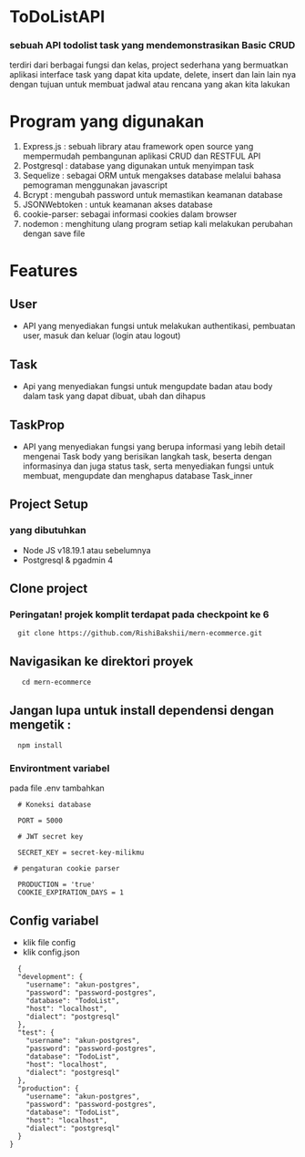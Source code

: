 # ToDoListAPI
### sebuah API todolist task yang mendemonstrasikan Basic CRUD

terdiri dari berbagai fungsi dan kelas, project sederhana yang bermuatkan aplikasi interface task yang dapat kita update, delete, insert dan lain lain nya dengan tujuan untuk membuat jadwal atau rencana yang akan kita lakukan

# Program yang digunakan

1. Express.js : sebuah library atau framework open source yang mempermudah pembangunan aplikasi CRUD dan RESTFUL API
2. Postgresql : database yang digunakan untuk menyimpan task
3. Sequelize : sebagai ORM untuk mengakses database melalui bahasa pemograman menggunakan javascript
4. Bcrypt : mengubah password untuk memastikan keamanan database
5. JSONWebtoken : untuk keamanan akses database
6. cookie-parser: sebagai informasi cookies dalam browser
7. nodemon : menghitung ulang program setiap kali melakukan perubahan dengan save file

# Features

## User 
* API yang menyediakan fungsi untuk melakukan authentikasi, pembuatan user, masuk dan keluar (login atau logout)
## Task 
* Api yang menyediakan fungsi untuk mengupdate badan atau body dalam task yang dapat dibuat, ubah dan dihapus
## TaskProp
* API yang menyediakan fungsi yang berupa informasi yang lebih detail mengenai Task body yang berisikan langkah task, beserta dengan informasinya dan juga status task, serta menyediakan fungsi untuk membuat, mengupdate dan menghapus database Task_inner

## Project Setup 
### yang dibutuhkan 
* Node JS v18.19.1 atau sebelumnya
* Postgresql & pgadmin 4

## Clone project

### Peringatan! projek komplit terdapat pada checkpoint ke 6 
```
  git clone https://github.com/RishiBakshii/mern-ecommerce.git
```
## Navigasikan ke direktori proyek 
```
   cd mern-ecommerce 
```
## Jangan lupa untuk install dependensi dengan mengetik : 
``` 
  npm install
 ```

### Environtment variabel 
pada file .env tambahkan 
```
  # Koneksi database

  PORT = 5000

  # JWT secret key
  
  SECRET_KEY = secret-key-milikmu 

 # pengaturan cookie parser

  PRODUCTION = 'true'
  COOKIE_EXPIRATION_DAYS = 1 
```
## Config variabel 
* klik file config
* klik config.json

```
  {
  "development": {
    "username": "akun-postgres",
    "password": "password-postgres",
    "database": "TodoList",
    "host": "localhost",
    "dialect": "postgresql"
  },
  "test": {
    "username": "akun-postgres",
    "password": "password-postgres",
    "database": "TodoList",
    "host": "localhost",
    "dialect": "postgresql"
  },
  "production": {
    "username": "akun-postgres",
    "password": "password-postgres",
    "database": "TodoList",
    "host": "localhost",
    "dialect": "postgresql"
  }
}

```

